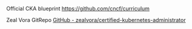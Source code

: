 Official CKA blueprint
https://github.com/cncf/curriculum

Zeal Vora GitRepo
[GitHub - zealvora/certified-kubernetes-administrator](https://github.com/zealvora/certified-kubernetes-administrator)
